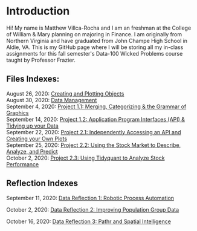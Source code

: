 # Introduction
Hi! My name is Matthew Villca-Rocha and I am an freshman at the College of William & Mary planning on majoring in Finance. I am originally from Northern Virginia and have graduated from John Champe High School in Aldie, VA. This is my GitHub page where I will be storing all my in-class assignments for this fall semester's Data-100 Wicked Problems course taught by Professor Frazier. 

## Files Indexes:

August 26, 2020: [Creating and Plotting Objects](creating_objects.md) <br />
August 30, 2020: [Data Management](data_mgt.md) <br />
September 4, 2020: [Project 1.1: Merging, Categorizing & the Grammar of Graphics](project_1.1.md) <br />
September 14, 2020: [Project 1.2: Application Program Interfaces (API) & Tidying up your Data](project_1.2.md) <br />
September 22, 2020: [Project 2.1: Independently Accessing an API and Creating your Own Plots](project_2.1.md) <br />
September 25, 2020: [Project 2.2: Using the Stock Market to Describe, Analyze, and Predict](project_2.2.md) <br />
October 2, 2020:  [Project 2.3: Using Tidyquant to Analyze Stock Performance](project_2.3.md) <br />

## Reflection Indexes
September 11, 2020: [Data Reflection 1: Robotic Process Automation](df1.md) <br />

October 2, 2020:  [Data Reflection 2: Improving Population Group Data](df2.md) <br />

October 16, 2020: [Data Reflection 3: Pathr and Spatial Intelligence](df3.md)  <br />